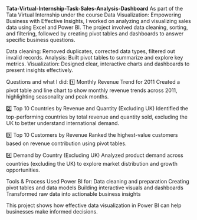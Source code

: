 **Tata-Virtual-Internship-Task-Sales-Analysis-Dashboard**
As part of the Tata Virtual Internship under the course Data Visualization: Empowering Business with Effective Insights, I worked on analyzing and visualizing sales data using Excel and Power BI. The project involved data cleaning, sorting, and filtering, followed by creating pivot tables and dashboards to answer specific business questions.

Data cleaning: Removed duplicates, corrected data types, filtered out invalid records.
Analysis: Built pivot tables to summarize and explore key metrics.
Visualization: Designed clear, interactive charts and dashboards to present insights effectively.


   Questions and what I did:
1️⃣ Monthly Revenue Trend for 2011
Created a pivot table and line chart to show monthly revenue trends across 2011, highlighting seasonality and peak months.

2️⃣ Top 10 Countries by Revenue and Quantity (Excluding UK)
Identified the top-performing countries by total revenue and quantity sold, excluding the UK to better understand international demand.

3️⃣ Top 10 Customers by Revenue
Ranked the highest-value customers based on revenue contribution using pivot tables.

4️⃣ Demand by Country (Excluding UK)
Analyzed product demand across countries (excluding the UK) to explore market distribution and growth opportunities.

 Tools & Process
Used Power BI for:
Data cleaning and preparation
Creating pivot tables and data models
Building interactive visuals and dashboards
Transformed raw data into actionable business insights

This project shows how effective data visualization in Power BI can help businesses make informed decisions.
